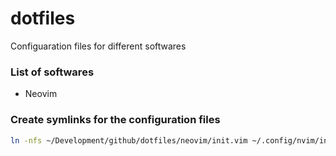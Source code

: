 # dotfiles
Configuaration files for different softwares


### List of softwares
* Neovim


### Create symlinks for the configuration files
```bash
ln -nfs ~/Development/github/dotfiles/neovim/init.vim ~/.config/nvim/init.vim
```

